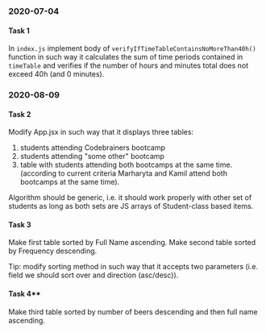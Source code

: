 ### 2020-07-04

#### Task 1

In `index.js` implement body of `verifyIfTimeTableContainsNoMoreThan40h()` function in such way it calculates the sum of
time periods contained in `timeTable` and verifies if the number of hours and minutes total does not exceed 40h (and 0
minutes).

### 2020-08-09

#### Task 2

Modify App.jsx in such way that it displays three tables:
1) students attending Codebrainers bootcamp
2) students attending "some other" bootcamp
3) table with students attending both bootcamps at the same time.
(according to current criteria Marharyta and Kamil attend both bootcamps at the same time).

Algorithm should be generic, i.e. it should work properly with other set of students as long as both sets
are JS arrays of Student-class based items.

#### Task 3

Make first table sorted by Full Name ascending.
Make second table sorted by Frequency descending.

Tip: modify sorting method in such way that it accepts two parameters (i.e. field we should sort over and direction
(asc/desc)).

#### Task 4**

Make third table sorted by number of beers descending and then full name ascending.